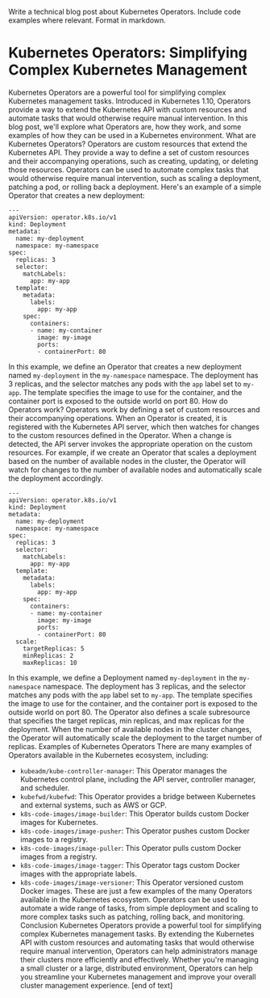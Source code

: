  Write a technical blog post about Kubernetes Operators. Include code examples where relevant. Format in markdown.
# Kubernetes Operators: Simplifying Complex Kubernetes Management

Kubernetes Operators are a powerful tool for simplifying complex Kubernetes management tasks. Introduced in Kubernetes 1.10, Operators provide a way to extend the Kubernetes API with custom resources and automate tasks that would otherwise require manual intervention. In this blog post, we'll explore what Operators are, how they work, and some examples of how they can be used in a Kubernetes environment.
What are Kubernetes Operators?
Operators are custom resources that extend the Kubernetes API. They provide a way to define a set of custom resources and their accompanying operations, such as creating, updating, or deleting those resources. Operators can be used to automate complex tasks that would otherwise require manual intervention, such as scaling a deployment, patching a pod, or rolling back a deployment.
Here's an example of a simple Operator that creates a new deployment:
```
---
apiVersion: operator.k8s.io/v1
kind: Deployment
metadata:
  name: my-deployment
  namespace: my-namespace
spec:
  replicas: 3
  selector:
    matchLabels:
      app: my-app
  template:
    metadata:
      labels:
        app: my-app
    spec:
      containers:
      - name: my-container
        image: my-image
        ports:
        - containerPort: 80
```
In this example, we define an Operator that creates a new deployment named `my-deployment` in the `my-namespace` namespace. The deployment has 3 replicas, and the selector matches any pods with the `app` label set to `my-app`. The template specifies the image to use for the container, and the container port is exposed to the outside world on port 80.
How do Operators work?
Operators work by defining a set of custom resources and their accompanying operations. When an Operator is created, it is registered with the Kubernetes API server, which then watches for changes to the custom resources defined in the Operator. When a change is detected, the API server invokes the appropriate operation on the custom resources.
For example, if we create an Operator that scales a deployment based on the number of available nodes in the cluster, the Operator will watch for changes to the number of available nodes and automatically scale the deployment accordingly.
```
---
apiVersion: operator.k8s.io/v1
kind: Deployment
metadata:
  name: my-deployment
  namespace: my-namespace
spec:
  replicas: 3
  selector:
    matchLabels:
      app: my-app
  template:
    metadata:
      labels:
        app: my-app
    spec:
      containers:
      - name: my-container
        image: my-image
        ports:
        - containerPort: 80
  scale:
    targetReplicas: 5
    minReplicas: 2
    maxReplicas: 10
```
In this example, we define a Deployment named `my-deployment` in the `my-namespace` namespace. The deployment has 3 replicas, and the selector matches any pods with the `app` label set to `my-app`. The template specifies the image to use for the container, and the container port is exposed to the outside world on port 80. The Operator also defines a scale subresource that specifies the target replicas, min replicas, and max replicas for the deployment. When the number of available nodes in the cluster changes, the Operator will automatically scale the deployment to the target number of replicas.
Examples of Kubernetes Operators
There are many examples of Operators available in the Kubernetes ecosystem, including:
* `kubeadm/kube-controller-manager`: This Operator manages the Kubernetes control plane, including the API server, controller manager, and scheduler.
* `kubefwd/kubefwd`: This Operator provides a bridge between Kubernetes and external systems, such as AWS or GCP.
* `k8s-code-images/image-builder`: This Operator builds custom Docker images for Kubernetes.
* `k8s-code-images/image-pusher`: This Operator pushes custom Docker images to a registry.
* `k8s-code-images/image-puller`: This Operator pulls custom Docker images from a registry.
* `k8s-code-images/image-tagger`: This Operator tags custom Docker images with the appropriate labels.
* `k8s-code-images/image-versioner`: This Operator versioned custom Docker images.
These are just a few examples of the many Operators available in the Kubernetes ecosystem. Operators can be used to automate a wide range of tasks, from simple deployment and scaling to more complex tasks such as patching, rolling back, and monitoring.
Conclusion
Kubernetes Operators provide a powerful tool for simplifying complex Kubernetes management tasks. By extending the Kubernetes API with custom resources and automating tasks that would otherwise require manual intervention, Operators can help administrators manage their clusters more efficiently and effectively. Whether you're managing a small cluster or a large, distributed environment, Operators can help you streamline your Kubernetes management and improve your overall cluster management experience. [end of text]


